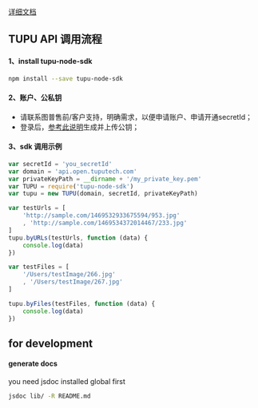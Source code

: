 <a href="/tupu-node-sdk/out/TUPU.html">详细文档</a>

## TUPU API 调用流程

#### 1、install tupu-node-sdk
```bash
npm install --save tupu-node-sdk
```

#### 2、账户、公私钥
- 请联系图普售前/客户支持，明确需求，以便申请账户、申请开通secretId；
- 登录后，<a href="https://www.tuputech.com/account/cert">参考此说明</a>生成并上传公钥；


#### 3、sdk 调用示例

```js
var secretId = 'you_secretId'
var domain = 'api.open.tuputech.com'
var privateKeyPath = __dirname + '/my_private_key.pem'
var TUPU = require('tupu-node-sdk')
var tupu = new TUPU(domain, secretId, privateKeyPath)

var testUrls = [
    'http://sample.com/1469532933675594/953.jpg'
    , 'http://sample.com/1469534372014467/233.jpg'
]
tupu.byURLs(testUrls, function (data) {
    console.log(data)
})

var testFiles = [
    '/Users/testImage/266.jpg'
    , '/Users/testImage/267.jpg'
]

tupu.byFiles(testFiles, function (data) {
    console.log(data)
})

```

## for development

#### generate docs
you need jsdoc installed global first

```bash
jsdoc lib/ -R README.md
```

